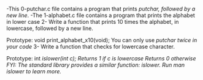 -This 0-putchar.c file contains a program that prints _putchar, followed by a new line_.
-The 1-alphabet.c file contains a program that prints the alphabet in lower case
2- Write a function that prints 10 times the alphabet, in lowercase, followed by a new line.

Prototype: void print_alphabet_x10(void);
You can only use _putchar twice in your code_
3- Write a function that checks for lowercase character.

Prototype: int _islower(int c);
Returns 1 if c is lowercase
Returns 0 otherwise
FYI: The standard library provides a similar function: islower. Run man islower to learn more._

